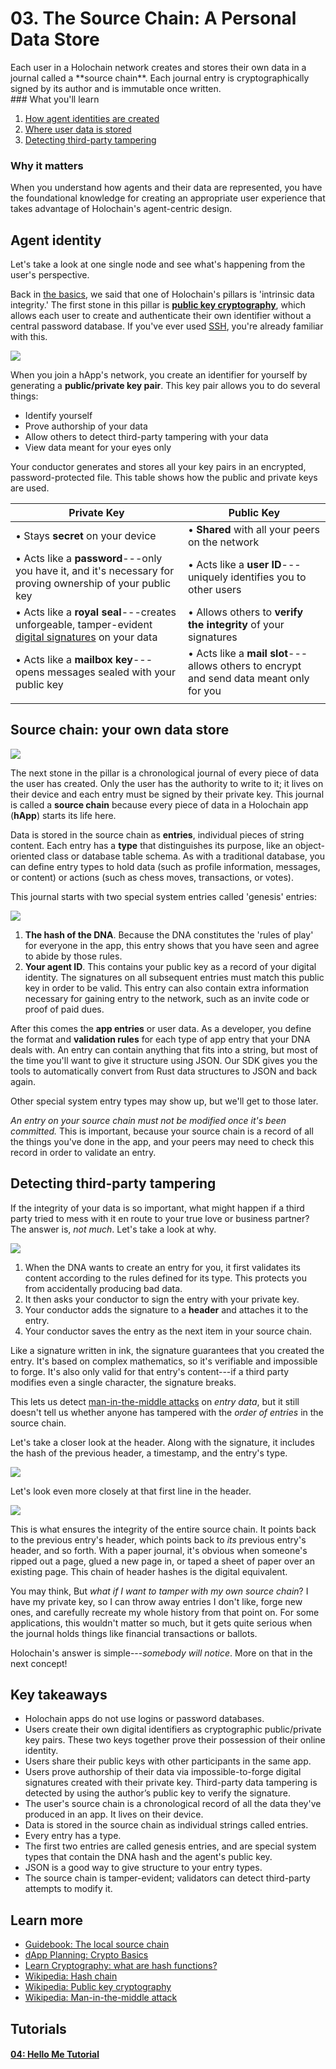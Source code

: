 # 03. The Source Chain: A Personal Data Store

<div class="coreconcepts-intro" markdown=1>
Each user in a Holochain network creates and stores their own data in a journal called a **source chain**. Each journal entry is cryptographically signed by its author and is immutable once written.
</div>

<div class="coreconcepts-orientation" markdown=1>
### <i class="fas fa-thunderstorm"></i> What you'll learn

1. [How agent identities are created](#agent-identity)
2. [Where user data is stored](#source-chain-your-own-data-store)
3. [Detecting third-party tampering](#detecting-third-party-tampering)

### <i class="far fa-atom"></i> Why it matters

When you understand how agents and their data are represented, you have the foundational knowledge for creating an appropriate user experience that takes advantage of Holochain's agent-centric design.
</div>

## Agent identity

Let's take a look at one single node and see what's happening from the user's perspective.

Back in [the basics](/concepts/1_the_basics), we said that one of Holochain's pillars is 'intrinsic data integrity.' The first stone in this pillar is [**public key cryptography**](https://en.wikipedia.org/wiki/Public-key_cryptography), which allows each user to create and authenticate their own identifier without a central password database. If you've ever used [SSH](https://en.wikipedia.org/wiki/Secure_Shell), you're already familiar with this.

![](https://i.imgur.com/VHTb6yi.png)

When you join a hApp's network, you create an identifier for yourself by generating a **public/private key pair**. This key pair allows you to do several things:

* Identify yourself
* Prove authorship of your data
* Allow others to detect third-party tampering with your data
* View data meant for your eyes only

Your conductor generates and stores all your key pairs in an encrypted, password-protected file. This table shows how the public and private keys are used.

|                                                                      Private Key                                                                      |                                        Public Key                                       |
|-------------------------------------------------------------------------------------------------------------------------------------------------------|-----------------------------------------------------------------------------------------|
| • Stays **secret** on your device                                                                                                                     | • **Shared** with all your peers on the network                                         |
| • Acts like a **password**---only you have it, and it's necessary for proving ownership of your public key                                            | • Acts like a **user ID**---uniquely identifies you to other users                      |
| • Acts like a **royal seal**---creates unforgeable, tamper-evident [digital signatures](https://en.wikipedia.org/wiki/Digital_signature) on your data | • Allows others to **verify the integrity** of your signatures                          |
| • Acts like a **mailbox key**---opens messages sealed with your public key                                                                            | • Acts like a **mail slot**---allows others to encrypt and send data meant only for you |
|                                                                                                                                                       |                                                                                         |

## Source chain: your own data store

![](https://i.imgur.com/3wXR4G7.png)

The next stone in the pillar is a chronological journal of every piece of data the user has created. Only the user has the authority to write to it; it lives on their device and each entry must be signed by their private key. This journal is called a **source chain** because every piece of data in a Holochain app (**hApp**) starts its life here.

Data is stored in the source chain as **entries**, individual pieces of string content. Each entry has a **type** that distinguishes its purpose, like an object-oriented class or database table schema. As with a traditional database, you can define entry types to hold data (such as profile information, messages, or content) or actions (such as chess moves, transactions, or votes).

This journal starts with two special system entries called 'genesis' entries:

![](https://i.imgur.com/wDAn5zr.png)

1. **The hash of the DNA**. Because the DNA constitutes the 'rules of play' for everyone in the app, this entry shows that you have seen and agree to abide by those rules.
2. **Your agent ID**. This contains your public key as a record of your digital identity. The signatures on all subsequent entries must match this public key in order to be valid. This entry can also contain extra information necessary for gaining entry to the network, such as an invite code or proof of paid dues.

After this comes the **app entries** or user data. As a developer, you define the format and **validation rules** for each type of app entry that your DNA deals with. An entry can contain anything that fits into a string, but most of the time you'll want to give it structure using JSON. Our SDK gives you the tools to automatically convert from Rust data structures to JSON and back again.

Other special system entry types may show up, but we'll get to those later.

_An entry on your source chain must not be modified once it's been committed._ This is important, because your source chain is a record of all the things you've done in the app, and your peers may need to check this record in order to validate an entry.

## Detecting third-party tampering

If the integrity of your data is so important, what might happen if a third party tried to mess with it en route to your true love or business partner? The answer is, _not much_. Let's take a look at why.

![](https://i.imgur.com/MxAX5SG.png)

1. When the DNA wants to create an entry for you, it first validates its content according to the rules defined for its type. This protects you from accidentally producing bad data.
2. It then asks your conductor to sign the entry with your private key.
3. Your conductor adds the signature to a **header** and attaches it to the entry.
4. Your conductor saves the entry as the next item in your source chain.

Like a signature written in ink, the signature guarantees that you created the entry. It's based on complex mathematics, so it's verifiable and impossible to forge. It's also only valid for that entry's content---if a third party modifies even a single character, the signature breaks.

This lets us detect [man-in-the-middle attacks](https://en.wikipedia.org/wiki/Man-in-the-middle_attack) on _entry data_, but it still doesn't tell us whether anyone has tampered with the _order of entries_ in the source chain.

Let's take a closer look at the header. Along with the signature, it includes the hash of the previous header, a timestamp, and the entry's type.

![](https://i.imgur.com/3AOXfVf.png)

Let's look even more closely at that first line in the header.

![](https://i.imgur.com/UgMgYq3.png)

This is what ensures the integrity of the entire source chain. It points back to the previous entry's header, which points back to _its_ previous entry's header, and so forth. With a paper journal, it's obvious when someone's ripped out a page, glued a new page in, or taped a sheet of paper over an existing page. This chain of header hashes is the digital equivalent.

You may think, But _what if I want to tamper with my own source chain_? I have my private key, so I can throw away entries I don't like, forge new ones, and carefully recreate my whole history from that point on. For some applications, this wouldn't matter so much, but it gets quite serious when the journal holds things like financial transactions or ballots.

Holochain's answer is simple---_somebody will notice_. More on that in the next concept!

## Key takeaways

* Holochain apps do not use logins or password databases.
* Users create their own digital identifiers as cryptographic public/private key pairs. These two keys together prove their possession of their online identity.
* Users share their public keys with other participants in the same app.
* Users prove authorship of their data via impossible-to-forge digital signatures created with their private key. Third-party data tampering is detected by using the author’s public key to verify the signature.
* The user's source chain is a chronological record of all the data they've produced in an app. It lives on their device.
* Data is stored in the source chain as individual strings called entries.
* Every entry has a type.
* The first two entries are called genesis entries, and are special system types that contain the DNA hash and the agent's public key.
* JSON is a good way to give structure to your entry types.
* The source chain is tamper-evident; validators can detect third-party attempts to modify it.

## Learn more

* [Guidebook: The local source chain](../../guide/zome/read_and_write#the-local-source-chain-headers-and-entries)
* [dApp Planning: Crypto Basics](https://medium.com/holochain/dapp-planning-crypto-basics-8bd1073cbe19)
* [Learn Cryptography: what are hash functions?](https://learncryptography.com/hash-functions/what-are-hash-functions)
* [Wikipedia: Hash chain](https://en.wikipedia.org/wiki/Hash_chain)
* [Wikipedia: Public key cryptography](https://en.wikipedia.org/wiki/Public-key_cryptography)
* [Wikipedia: Man-in-the-middle attack](https://en.wikipedia.org/wiki/Man-in-the-middle_attack)

## Tutorials

<div class="h-tile-container">
    <div class="h-tile tile-alt tile-tutorials">
        <a href="../../tutorials/coreconcepts/hello_me">
            <h4>04: Hello Me Tutorial</h4>
        </a>
    </div>
</div>
